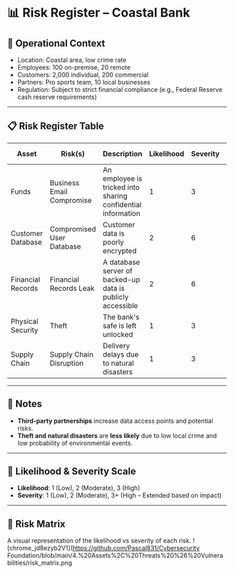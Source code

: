 # 📊 Risk Register – Coastal Bank

## 🧠 Operational Context

- Location: Coastal area, low crime rate
- Employees: 100 on-premise, 20 remote
- Customers: 2,000 individual, 200 commercial
- Partners: Pro sports team, 10 local businesses
- Regulation: Subject to strict financial compliance (e.g., Federal Reserve cash reserve requirements)

---

## 📋 Risk Register Table

| Asset             | Risk(s)                    | Description                                                 | Likelihood | Severity | Priority (LxS) |
|-------------------|----------------------------|-------------------------------------------------------------|------------|----------|----------------|
| Funds             | Business Email Compromise  | An employee is tricked into sharing confidential information| 1          | 3        | 3              |
| Customer Database | Compromised User Database  | Customer data is poorly encrypted                           | 2          | 6        | 12             |
| Financial Records | Financial Records Leak     | A database server of backed-up data is publicly accessible  | 2          | 6        | 12             |
| Physical Security | Theft                      | The bank's safe is left unlocked                            | 1          | 3        | 3              |
| Supply Chain      | Supply Chain Disruption    | Delivery delays due to natural disasters                    | 1          | 3        | 3              |

---

## 🧾 Notes

- **Third-party partnerships** increase data access points and potential risks.
- **Theft and natural disasters** are **less likely** due to low local crime and low probability of environmental events.

---

## 🎯 Likelihood & Severity Scale

- **Likelihood**: 1 (Low), 2 (Moderate), 3 (High)
- **Severity**: 1 (Low), 2 (Moderate), 3+ (High – Extended based on impact)

---

## 🧱 Risk Matrix

A visual representation of the likelihood vs severity of each risk.
![chrome_jd8ezyb2V1](https://github.com/Pascal831/Cybersecurity Foundation/blob/main/4.%20Assets%2C%20Threats%20%26%20Vulnerabilities/risk_matrix.png
